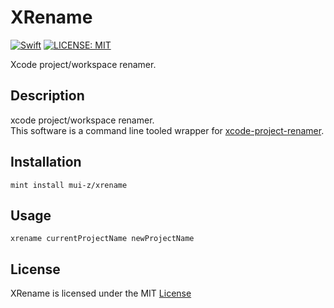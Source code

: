 # XRename

[![Swift](https://img.shields.io/badge/Swift-FA7343?style=flat-square)](https://github.com/apple/swift)
[![LICENSE: MIT](https://img.shields.io/badge/LICENSE-MIT-green.svg?style=flat-square)](https://github.com/mui-z/lace/blob/main/LICENSE)


Xcode project/workspace renamer.

## Description

xcode project/workspace renamer.  
This software is a command line tooled wrapper for [xcode-project-renamer](https://github.com/appculture/xcode-project-renamer). 

## Installation

`mint install mui-z/xrename`

## Usage

`xrename currentProjectName newProjectName`

## License

XRename is licensed under the MIT [License](LICENSE)
